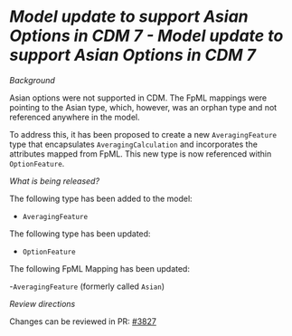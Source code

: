 # _Model update to support Asian Options in CDM 7 - Model update to support Asian Options in CDM 7_

_Background_

Asian options were not supported in CDM. The FpML mappings were pointing to the Asian type, which, however, was an orphan type and not referenced anywhere in the model.

To address this, it has been proposed to create a new `AveragingFeature` type that encapsulates `AveragingCalculation` and incorporates the attributes mapped from FpML. This new type is now referenced within `OptionFeature`.

_What is being released?_

The following type has been added to the model:

- `AveragingFeature`

The following type has been updated:

- `OptionFeature`

The following FpML Mapping has been updated:

-`AveragingFeature` (formerly called `Asian`)

_Review directions_

Changes can be reviewed in PR: [#3827](https://github.com/finos/common-domain-model/pull/3827)

